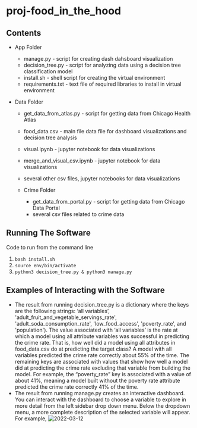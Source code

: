 # proj-food_in_the_hood

## Contents

- App Folder 
    - manage.py - script for creating dash dahsboard visualization
    - decision_tree.py - script for analyzing data using a decision tree classification model
    - install.sh - shell script for creating the virtual environment
    - requirements.txt - text file of required libraries to install in virtual environment

- Data Folder
    - get_data_from_atlas.py - script for getting data from Chicago Health Atlas
    - food_data.csv - main file data file for dashboard visualizations and decision tree analysis
    - visual.ipynb - jupyter notebook for data visualizations
    - merge_and_visual_csv.ipynb - jupyter notebook for data visualizations
    - several other csv files, jupyter notebooks for data visualizations

    - Crime Folder
        - get_data_from_portal.py - script for getting data from Chicago Data Portal
        - several csv files related to crime data

## Running The Software

Code to run from the command line

1. `bash install.sh`
2. `source env/bin/activate`
3. `python3 decision_tree.py & python3 manage.py`

## Examples of Interacting with the Software

- The result from running decision_tree.py is a dictionary where the keys are the following strings: ‘all variables’, 'adult_fruit_and_vegetable_servings_rate', 'adult_soda_consumption_rate', 'low_food_access', 'poverty_rate', and 'population'). The value associated with ‘all variables’ is the rate at which a model using all attribute variables was successful in predicting the crime rate. That is, how well did a model using all attributes in food_data.csv do at predicting the target class? A model with all variables predicted the crime rate correctly about 55% of the time. The remaining keys are associated with values that show how well a model did at predicting the crime rate excluding that variable from building the model. For example, the “poverty_rate” key is associated with a value of about 41%, meaning a model built without the poverty rate attribute predicted the crime rate correctly 41% of the time.
- The result from running manage.py creates an interactive dashboard. You can interact with the dashboard to choose a variable to explore in more detail from the left sidebar drop down menu. Below the dropdown menu, a more complete description of the selected variable will appear. For example, 
![2022-03-12](https://user-images.githubusercontent.com/89871328/158085158-16b0c583-0934-493f-9d10-0b0c8bbf6b71.jpg)

